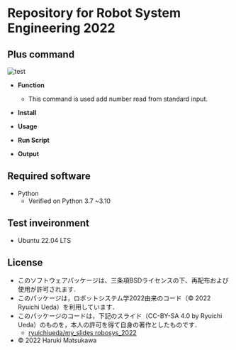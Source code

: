 # **Repository for Robot System Engineering 2022**

## Plus command

 ![test](https://github.com/haru0130/robosys2022/actions/workflows/test.yml/badge.svg)

* **Function**

  * This command is used add number read from standard input.
* **Install**
* **Usage**
* **Run Script**
* **Output**





## Required software



 * Python 
   * Verified on Python 3.7 ~3.10

## Test inveironment


 * Ubuntu 22.04 LTS

## License


* このソフトウェアパッケージは、三条項BSDライセンスの下、再配布および使用が許可されます.
* このパッケージは，ロボットシステム学2022由来のコード（© 2022 Ryuichi Ueda）を利用しています．
* このパッケージのコードは，下記のスライド（CC-BY-SA 4.0 by Ryuichi Ueda）のものを，本人の許可を得て自身の著作としたものです．
    * [ryuichiueda/my_slides robosys_2022][def]
* © 2022 Haruki Matsukawa

[def]: https://github.com/ryuichiueda/my_slides/tree/master/robosys_2022